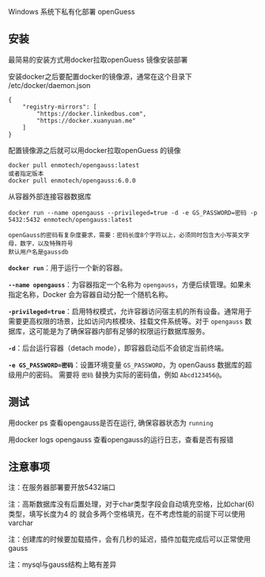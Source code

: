 
Windows 系统下私有化部署 openGuess


## 安装
最简易的安装方式用docker拉取openGuess 镜像安装部署

安装docker之后要配置docker的镜像源，通常在这个目录下 /etc/docker/daemon.json 

```
{
    "registry-mirrors": [
        "https://docker.linkedbus.com",
        "https://docker.xuanyuan.me"
    ]
}

```

配置镜像源之后就可以用docker拉取openGuess 的镜像

```
docker pull enmotech/opengauss:latest 
或者指定版本
docker pull enmotech/opengauss:6.0.0
```

从容器外部连接容器数据库

```
docker run --name opengauss --privileged=true -d -e GS_PASSWORD=密码 -p 5432:5432 enmotech/opengauss:latest

openGauss的密码有复杂度要求，需要：密码长度8个字符以上，必须同时包含大小写英文字母，数字，以及特殊符号
默认用户名是gaussdb
```

**`docker run`**：用于运行一个新的容器。

**`--name opengauss`**：为容器指定一个名称为 `opengauss`，方便后续管理。如果未指定名称，Docker 会为容器自动分配一个随机名称。

**`-privileged=true`**：启用特权模式，允许容器访问宿主机的所有设备。通常用于需要更高权限的场景，比如访问内核模块、挂载文件系统等。对于 `opengauss` 数据库，这可能是为了确保容器内部有足够的权限运行数据库服务。

**`-d`**：后台运行容器（detach mode），即容器启动后不会锁定当前终端。

**`-e GS_PASSWORD=密码`**：设置环境变量 `GS_PASSWORD`，为 openGauss 数据库的超级用户的密码。 需要将 `密码` 替换为实际的密码值，例如 `Abcd123456@`。 

## 测试

用docker ps 查看opengauss是否在运行, 确保容器状态为 `running` 

用docker logs  opengauss  查看opengauss的运行日志，查看是否有报错

## 注意事项
注：在服务器部署要开放5432端口

注：高斯数据库没有后置处理，对于char类型字段会自动填充空格，比如char(6)类型，填写长度为4 的 就会多两个空格填充，在不考虑性能的前提下可以使用varchar

注：创建库的时候要加载插件，会有几秒的延迟，插件加载完成后可以正常使用gauss

注：mysql与gauss结构上略有差异

